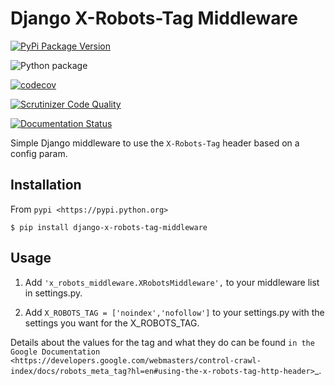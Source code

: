 Django X-Robots-Tag Middleware
===============================

[![PyPi Package Version](https://badge.fury.io/py/django-x-robots-tag-middleware.svg)](http://badge.fury.io/py/django-x-robots-tag-middleware)

![Python package](https://github.com/cyface/django-x-robots-tag-middleware/workflows/Python%20package/badge.svg)

[![codecov](https://codecov.io/gh/cyface/django-x-robots-tag-middleware/branch/master/graph/badge.svg?token=RvtjZ2bngZ)](https://codecov.io/gh/cyface/django-x-robots-tag-middleware)
  
[![Scrutinizer Code Quality](https://scrutinizer-ci.com/g/cyface/django-x-robots-tag-middleware/badges/quality-score.png?b=master)](https://scrutinizer-ci.com/g/cyface/django-x-robots-tag-middleware/?branch=master)

[![Documentation Status](https://readthedocs.org/projects/django-x-robots-tag-middleware/badge/?version=latest)](http://django-x-robots-tag-middleware.readthedocs.org/en/latest/?badge=latest)

Simple Django middleware to use the ``X-Robots-Tag`` header based on a config param.

Installation
------------

From `pypi <https://pypi.python.org>`

    $ pip install django-x-robots-tag-middleware

Usage
-----

1. Add ``'x_robots_middleware.XRobotsMiddleware',`` to your middleware list in settings.py.

2. Add ``X_ROBOTS_TAG = ['noindex','nofollow']`` to your settings.py with the settings you want for the X_ROBOTS_TAG.

Details about the values for the tag and what they do can be found `in the Google Documentation <https://developers.google.com/webmasters/control-crawl-index/docs/robots_meta_tag?hl=en#using-the-x-robots-tag-http-header>`_.

